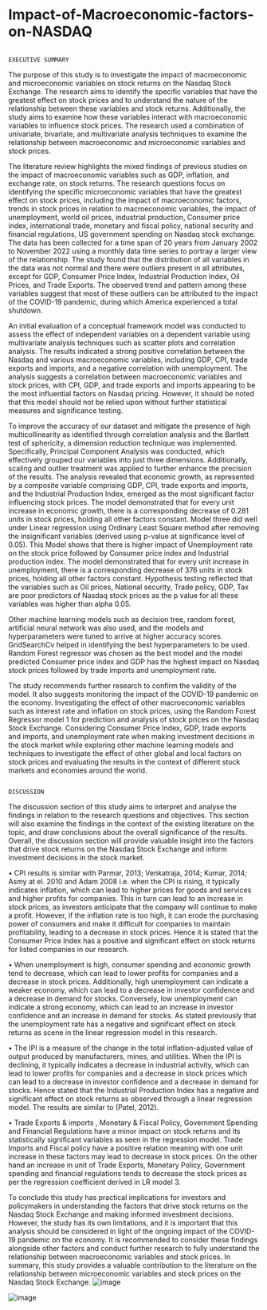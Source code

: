 # Impact-of-Macroeconomic-factors-on-NASDAQ

                                                                                     EXECUTIVE SUMMARY

The purpose of this study is to investigate the impact of macroeconomic and microeconomic variables on stock returns on the Nasdaq Stock Exchange. The research aims to identify the specific variables that have the greatest effect on stock prices and to understand the nature of the relationship between these variables and stock returns. Additionally, the study aims to examine how these variables interact with macroeconomic variables to influence stock prices. The research used a combination of univariate, bivariate, and multivariate analysis techniques to examine the relationship between macroeconomic and microeconomic variables and stock prices.

The literature review highlights the mixed findings of previous studies on the impact of macroeconomic variables such as GDP, inflation, and exchange rate, on stock returns. The research questions focus on identifying the specific microeconomic variables that have the greatest effect on stock prices, including the impact of macroeconomic factors, trends in stock prices in relation to macroeconomic variables, the impact of unemployment, world oil prices, industrial production, Consumer price index, international trade, monetary and fiscal policy, national security and financial regulations, US government spending on Nasdaq stock exchange. The data has been collected for a time span of 20 years from January 2002 to November 2022 using a monthly data time series to portray a larger view of the relationship.
The study found that the distribution of all variables in the data was not normal and there were outliers present in all attributes, except for GDP, Consumer Price Index, Industrial Production Index, Oil Prices, and Trade Exports. The observed trend and pattern among these variables suggest that most of these outliers can be attributed to the impact of the COVID-19 pandemic, during which America experienced a total shutdown.

An initial evaluation of a conceptual framework model was conducted to assess the effect of independent variables on a dependent variable using multivariate analysis techniques such as scatter plots and correlation analysis. The results indicated a strong positive correlation between the Nasdaq and various macroeconomic variables, including GDP, CPI, trade exports and imports, and a negative correlation with unemployment. The analysis suggests a correlation between macroeconomic variables and stock prices, with CPI, GDP, and trade exports and imports appearing to be the most influential factors on Nasdaq pricing. However, it should be noted that this model should not be relied upon without further statistical measures and significance testing.

To improve the accuracy of our dataset and mitigate the presence of high multicollinearity as identified through correlation analysis and the Bartlett test of sphericity, a dimension reduction technique was implemented. Specifically, Principal Component Analysis was conducted, which effectively grouped our variables into just three dimensions. Additionally, scaling and outlier treatment was applied to further enhance the precision of the results. The analysis revealed that economic growth, as represented by a composite variable comprising GDP, CPI, trade exports and imports, and the Industrial Production Index, emerged as the most significant factor influencing stock prices. The model demonstrated that for every unit increase in economic growth, there is a corresponding decrease of 0.281 units in stock prices, holding all other factors constant.
Model three did well under Linear regression using Ordinary Least Square method after removing the insignificant variables (derived using p-value at significance level of 0.05). This Model shows that there is higher impact of Unemployment rate on the stock price followed by Consumer price index and Industrial production index. The model demonstrated that for every unit increase in unemployment, there is a corresponding decrease of 376 units in stock prices, holding all other factors constant.
Hypothesis testing reflected that the variables such as Oil prices, National security, Trade policy, GDP, Tax are poor predictors of Nasdaq stock prices as the p value for all these variables was higher than alpha 0.05.

Other machine learning models such as decision tree, random forest, artificial neural network was also used, and the models and hyperparameters were tuned to arrive at higher accuracy scores. GridSearchCv helped in identifying the best hyperparameters to be used. Random Forest regressor was chosen as the best model and the model predicted Consumer price index and GDP has the highest impact on Nasdaq stock prices followed by trade imports and unemployment rate.

The study recommends further research to confirm the validity of the model. It also suggests monitoring the impact of the COVID-19 pandemic on the economy. Investigating the effect of other macroeconomic variables such as interest rate and inflation on stock prices, using the Random Forest Regressor model 1 for prediction and analysis of stock prices on the Nasdaq Stock Exchange. Considering Consumer Price Index, GDP, trade exports and imports, and unemployment rate when making investment decisions in the stock market while exploring other machine learning models and techniques to investigate the effect of other global and local factors on stock prices and evaluating the results in the context of different stock markets and economies around the world.


                                                                                    DISCUSSION


The discussion section of this study aims to interpret and analyse the findings in relation to the research questions and objectives. This section will also examine the findings in the context of the existing literature on the topic, and draw conclusions about the overall significance of the results. Overall, the discussion section will provide valuable insight into the factors that drive stock returns on the Nasdaq Stock Exchange and inform investment decisions in the stock market.

•	CPI results is similar with Parmar, 2013; Venkatraja, 2014; Kumar, 2014; Asmy at el. 2010 and Adam 2008 i.e. when the CPI is rising, it typically indicates inflation, which can lead to higher prices for goods and services and higher profits for companies. This in turn can lead to an increase in stock prices, as investors anticipate that the company will continue to make a profit. However, if the inflation rate is too high, it can erode the purchasing power of consumers and make it difficult for companies to maintain profitability, leading to a decrease in stock prices. Hence it is stated that the Consumer Price Index has a positive and significant effect on stock returns for listed companies in our research.

•	When unemployment is high, consumer spending and economic growth tend to decrease, which can lead to lower profits for companies and a decrease in stock prices. Additionally, high unemployment can indicate a weaker economy, which can lead to a decrease in investor confidence and a decrease in demand for stocks. Conversely,  low unemployment can indicate a strong economy, which can lead to an increase in investor confidence and an increase in demand for stocks. As stated previously  that the unemployment rate has a negative and significant effect on stock returns as scene in the linear regression model in this research.

•	The IPI is a measure of the change in the total inflation-adjusted value of output produced by manufacturers, mines, and utilities. When the IPI is declining, it typically indicates a decrease in industrial activity, which can lead to lower profits for companies and a decrease in stock prices which can lead to a decrease in investor confidence and a decrease in demand for stocks. Hence stated that the Industrial Production Index has a negative and significant effect on stock returns as observed through a linear regression model. The results are similar to (Patel, 2012).

•	Trade Exports & imports , Monetary & Fiscal Policy, Government Spending and Financial Regulations have a minor impact on stock returns and its statistically significant variables as seen in the regression model. Trade Imports and Fiscal policy have a positive relation meaning with one unit increase in these factors may lead to decrease in stock prices. On the other hand an increase in unit of Trade Exports, Monetary Policy, Government spending and financial regulations tends to decrease the stock prices as per the regression coefficient derived in LR model 3.



To conclude this study has practical implications for investors and policymakers in understanding the factors that drive stock returns on the Nasdaq Stock Exchange and making informed investment decisions. However, the study has its own limitations, and it is important that this analysis should be considered in light of the ongoing impact of the COVID-19 pandemic on the economy. It is recommended to consider these findings alongside other factors and conduct further research to fully understand the relationship between macroeconomic variables and stock prices. In summary, this study provides a valuable contribution to the literature on the relationship between microeconomic variables and stock prices on the Nasdaq Stock Exchange.
![image](https://github.com/cijithjose/Impact-of-Macroeconomic-factors-on-NASDAQ/assets/98333115/f66936e5-347c-4d2a-ab77-668739419760)

![image](https://github.com/cijithjose/Impact-of-Macroeconomic-factors-on-NASDAQ/assets/98333115/236145e7-9a77-46e9-ae1f-78c660700c12)
